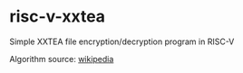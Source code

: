 # risc-v-xxtea
Simple XXTEA file encryption/decryption program in RISC-V

Algorithm source: [wikipedia](https://en.wikipedia.org/wiki/XXTEA)
